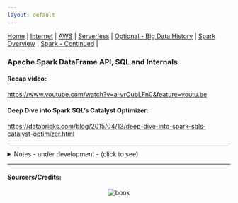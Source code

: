 ```yaml
---
layout: default
---
```

[Home](./README.md) | 
[Internet](./internet.md) | 
[AWS](./aws.md) | 
[Serverless](./serverless.md) | 
[Optional - Big Data History](./big_data_history.md) | 
[Spark Overview](./apachespark.md) | 
[Spark - Continued](spark-continued.md) |
<!--
[Spark Overview](./spark_overview.md).
[Spark DataFrame & SQL API](./sparkAPI.md).
[Spark Internals](./spark_internals.md).
-->

###  Apache Spark DataFrame API, SQL and Internals 

#### Recap video:

https://www.youtube.com/watch?v=a-yrOubLFn0&feature=youtu.be

#### Deep Dive into Spark SQL’s Catalyst Optimizer:

https://databricks.com/blog/2015/04/13/deep-dive-into-spark-sqls-catalyst-optimizer.html

* * *

<details><summary>Notes - under development - (click to see)</summary>
  
<p>
  
- Spark is effectively a programming language of its own. Spark uses an engine called Catalyst
- Catalyst maintains its own type information through the planning and processing of work
   - This opens up execution optimizations
- Even if we use Spark's Structured APIs from Python or R, the majority of our manipulations will operate strictly on Spark types not Python types

![catalyst](Images/Spark_Advanced/catalyst.png)

The code we write gets submitted to Spark either through console or via a submitted job
- This code passes through the Catalyst Optimizer, which decides how the code should be executed and lays out a plan for doing so before, finally, the code is run and the result is returned to the user

#### Logical Planning
The first phase takes user code and converts it into a logical plan (optimized version of the user's set of expressions)
It does this by converting user code into an unresolved logical plan. The plan is unresolved because although your code might be valid, the tables and columns that it refers to might or might not exist. Spark uses the catalog, a repository of all table and DataFrame information to resolve columns and tables in the analyzer. The analyzer might reject the unresolved logical plan if the required column name does not exist in the catalog. If the analyzer can resolve it, the result is passed through the Catalyst Optimizer, a collection of rules that attempt to optimize the logical plan by pushing down predicates or selections. Packages can extend the Catalyst to include their own rules for domain-specific optimizations.
![logical-plan](Images/Spark_Advanced/logical.png)


#### Physical Planning
After creating the optimized logical plan, Spark begins the physical planning process. The physical plan - often called Spark plan - specifies how the logical plan will execute on the cluster by generating different physical execution strategies and comparing them through a cost model. Upon selecting a physical plan Spark runs all of this code over RDDs.
![physical-plan](Images/Spark_Advanced/physical.png)

* * *

### {Spark Architecture (To be updated w/ text + img)}
![hash](Images/Spark_Advanced/1-ConvertImage.jpg)


![hash](Images/Spark_Advanced/2-ConvertImage.jpg)


![hash](Images/Spark_Advanced/3-ConvertImage.jpg)


![hash](Images/Spark_Advanced/local-ConvertImage.jpg)


![hash](Images/Spark_Advanced/app-ConvertImage.jpg)


</p>
  
</details>

* * *


#### Sourcers/Credits:
<p align="center">
<img src="https://images-na.ssl-images-amazon.com/images/I/715lvkEiM4L.jpg" alt="book" width="400">
  </p>
